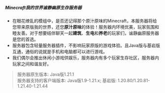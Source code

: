 ##### Minecraft我的世界谧静幽原生存服务器

- 在眼花缭乱的模组中，是否还记得那个原汁原味的Minecraft，本服务器将给您带来原版我的世界，还您**原汁原味**的体验！服务器内环境优美，玩家氛围和睦友善。对于想要结伴聊天一起**建筑**、**生电**和**养老**的玩家们，谧静幽原服务器是您的首选。
- 服务器包含轻量服务器插件，不影响玩家原版的游戏体验。且Java版与基岩版互通，通俗的说就是手机和电脑都可以进行游戏。
- 我们偶尔会推出休闲小游戏供娱乐，服务器内有多个玩家生存社区，服务器内玩家之间和谐友好。

> 服务器原生版本: Java版1.21.1\
> 服务器支持的客户端版本: Java版1.9-1.21.x; 基岩版: 1.20.80/1.20.81-1.21.40-1.21.44

